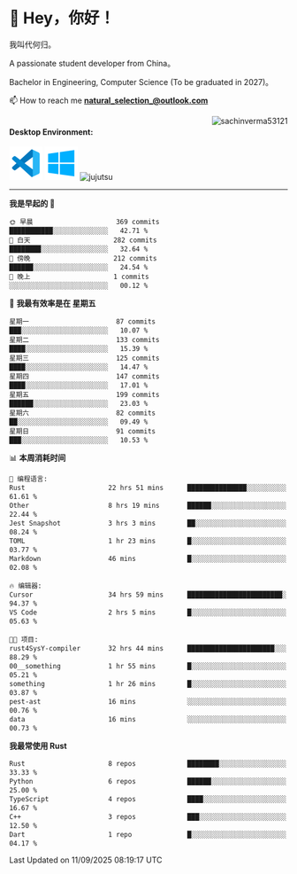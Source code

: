 # 👋 Hey，你好！

我叫代何归。

A passionate student developer from China。

Bachelor in Engineering, Computer Science (To be graduated in 2027)。

📫 How to reach me **natural_selection_@outlook.com**

<div style="display: flex; justify-content: space-between; align-items: flex-start;">
  <div>
    <h4>Desktop Environment: </h4>
    <span>
      <img style="margin: auto;" src="https://raw.githubusercontent.com/sachinverma53121/sachinverma53121/master/icons/vsc.png" alt=vs width="60" height="60"/>
      <img style="margin: auto;" src="https://raw.githubusercontent.com/sachinverma53121/sachinverma53121/master/icons/win10.png" alt=windows10 width="60" height="60"/>
      <img style="margin: auto;" src="https://img2023.cnblogs.com/blog/3292968/202505/3292968-20250515084111916-1835883071.png" alt=jujutsu width="60" height="60"/>
    </span>
  </div>
  <div>
    <img style="margin: auto;" src=https://github-readme-stats.vercel.app/api?username=Natural-selection1&show_icons=true alt=sachinverma53121 />
  </div>
</div>

---

<!--START_SECTION:waka-->
**我是早起的 🐤** 

```text
🌞 早晨                     369 commits         ███████████░░░░░░░░░░░░░░   42.71 % 
🌆 白天                     282 commits         ████████░░░░░░░░░░░░░░░░░   32.64 % 
🌃 傍晚                     212 commits         ██████░░░░░░░░░░░░░░░░░░░   24.54 % 
🌙 晚上                     1 commits           ░░░░░░░░░░░░░░░░░░░░░░░░░   00.12 % 
```
📅 **我最有效率是在 星期五** 

```text
星期一                      87 commits          ███░░░░░░░░░░░░░░░░░░░░░░   10.07 % 
星期二                      133 commits         ████░░░░░░░░░░░░░░░░░░░░░   15.39 % 
星期三                      125 commits         ████░░░░░░░░░░░░░░░░░░░░░   14.47 % 
星期四                      147 commits         ████░░░░░░░░░░░░░░░░░░░░░   17.01 % 
星期五                      199 commits         ██████░░░░░░░░░░░░░░░░░░░   23.03 % 
星期六                      82 commits          ██░░░░░░░░░░░░░░░░░░░░░░░   09.49 % 
星期日                      91 commits          ███░░░░░░░░░░░░░░░░░░░░░░   10.53 % 
```


📊 **本周消耗时间** 

```text
💬 编程语言: 
Rust                     22 hrs 51 mins      ███████████████░░░░░░░░░░   61.61 % 
Other                    8 hrs 19 mins       ██████░░░░░░░░░░░░░░░░░░░   22.44 % 
Jest Snapshot            3 hrs 3 mins        ██░░░░░░░░░░░░░░░░░░░░░░░   08.24 % 
TOML                     1 hr 23 mins        █░░░░░░░░░░░░░░░░░░░░░░░░   03.77 % 
Markdown                 46 mins             █░░░░░░░░░░░░░░░░░░░░░░░░   02.08 % 

🔥 编辑器: 
Cursor                   34 hrs 59 mins      ████████████████████████░   94.37 % 
VS Code                  2 hrs 5 mins        █░░░░░░░░░░░░░░░░░░░░░░░░   05.63 % 

🐱‍💻 项目: 
rust4SysY-compiler       32 hrs 44 mins      ██████████████████████░░░   88.29 % 
00__something            1 hr 55 mins        █░░░░░░░░░░░░░░░░░░░░░░░░   05.21 % 
something                1 hr 26 mins        █░░░░░░░░░░░░░░░░░░░░░░░░   03.87 % 
pest-ast                 16 mins             ░░░░░░░░░░░░░░░░░░░░░░░░░   00.76 % 
data                     16 mins             ░░░░░░░░░░░░░░░░░░░░░░░░░   00.73 % 
```

**我最常使用 Rust** 

```text
Rust                     8 repos             ████████░░░░░░░░░░░░░░░░░   33.33 % 
Python                   6 repos             ██████░░░░░░░░░░░░░░░░░░░   25.00 % 
TypeScript               4 repos             ████░░░░░░░░░░░░░░░░░░░░░   16.67 % 
C++                      3 repos             ███░░░░░░░░░░░░░░░░░░░░░░   12.50 % 
Dart                     1 repo              █░░░░░░░░░░░░░░░░░░░░░░░░   04.17 % 
```




 Last Updated on 11/09/2025 08:19:17 UTC
<!--END_SECTION:waka-->

